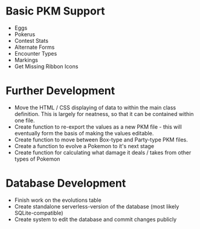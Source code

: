 # Basic PKM Support #
  * Eggs
  * Pokerus
  * Contest Stats
  * Alternate Forms
  * Encounter Types
  * Markings
  * Get Missing Ribbon Icons

# Further Development #
  * Move the HTML / CSS displaying of data to within the main class definition. This is largely for neatness, so that it can be contained within one file.
  * Create function to re-export the values as a new PKM file - this will eventually form the basis of making the values editable.
  * Create function to move between Box-type and Party-type PKM files.
  * Create a function to evolve a Pokemon to it's next stage
  * Create function for calculating what damage it deals / takes from other types of Pokemon

# Database Development #
  * Finish work on the evolutions table
  * Create standalone serverless-version of the database (most likely SQLite-compatible)
  * Create system to edit the database and commit changes publicly